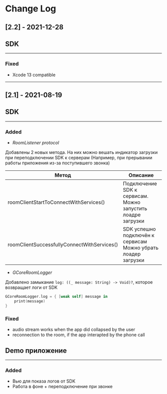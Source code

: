 
# Change Log

<!-- ## [2.2] - 2021-12-28 -->

<!-- ## SDK -->
<!-- ### Added -->
<!-- ### Changed -->
<!-- ### Fixed -->

<!-- ## Demo приложение -->
<!-- ### Added -->
<!-- ### Changed -->
<!-- ### Fixed -->

## [2.2] - 2021-12-28

## SDK

---

### Fixed

- Xcode 13 compatible
 
---

## [2.1] - 2021-08-19

## SDK

---
 
### Added

- *RoomListener protocol*

Добавлены 2 новых метода. На них можно вешать индикатор загрузки при переподключении SDK к серверам (Например, при прерывании работы приложения из-за поступившего звонка)

|Метод|Описание|
|-|-|
|roomClientStartToConnectWithServices()|Подключение SDK к сервисам.<br>Можно запустить лоадре загрузки|
|roomClientSuccessfullyConnectWithServices()|SDK успешно подключён к сервисам<br>Можно убрать лоадер загрузки|

- *GCoreRoomLogger*

Добавлено замыкание `log: ((_ message: String) -> Void)?`, которое возвращает логи от SDK

```swift
GCoreRoomLogger.log = { [weak self] message in
    print(message)
}
```
 
### Fixed

- audio stream works when the app did collapsed by the user
- reconnection to the room, if the app interapted by the phone call

## Demo приложение

---

### Added

- Вью для показа логов от SDK
- Работа в фоне + переподключение при звонке